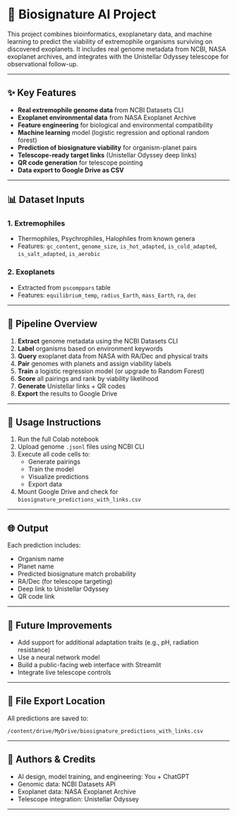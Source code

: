 # 🌌 Biosignature AI Project

This project combines bioinformatics, exoplanetary data, and machine learning to predict the viability of extremophile organisms surviving on discovered exoplanets. It includes real genome metadata from NCBI, NASA exoplanet archives, and integrates with the Unistellar Odyssey telescope for observational follow-up.

---

## ✨ Key Features
- **Real extremophile genome data** from NCBI Datasets CLI
- **Exoplanet environmental data** from NASA Exoplanet Archive
- **Feature engineering** for biological and environmental compatibility
- **Machine learning** model (logistic regression and optional random forest)
- **Prediction of biosignature viability** for organism-planet pairs
- **Telescope-ready target links** (Unistellar Odyssey deep links)
- **QR code generation** for telescope pointing
- **Data export to Google Drive as CSV**

---

## 📊 Dataset Inputs
### 1. Extremophiles
- Thermophiles, Psychrophiles, Halophiles from known genera
- Features: `gc_content`, `genome_size`, `is_hot_adapted`, `is_cold_adapted`, `is_salt_adapted`, `is_aerobic`

### 2. Exoplanets
- Extracted from `pscomppars` table
- Features: `equilibrium_temp`, `radius_Earth`, `mass_Earth`, `ra`, `dec`

---

## 🧰 Pipeline Overview
1. **Extract** genome metadata using the NCBI Datasets CLI
2. **Label** organisms based on environment keywords
3. **Query** exoplanet data from NASA with RA/Dec and physical traits
4. **Pair** genomes with planets and assign viability labels
5. **Train** a logistic regression model (or upgrade to Random Forest)
6. **Score** all pairings and rank by viability likelihood
7. **Generate** Unistellar links + QR codes
8. **Export** the results to Google Drive

---

## 🔧 Usage Instructions
1. Run the full Colab notebook
2. Upload genome `.jsonl` files using NCBI CLI
3. Execute all code cells to:
   - Generate pairings
   - Train the model
   - Visualize predictions
   - Export data
4. Mount Google Drive and check for `biosignature_predictions_with_links.csv`

---

## 🌐 Output
Each prediction includes:
- Organism name
- Planet name
- Predicted biosignature match probability
- RA/Dec (for telescope targeting)
- Deep link to Unistellar Odyssey
- QR code link

---

## 🌟 Future Improvements
- Add support for additional adaptation traits (e.g., pH, radiation resistance)
- Use a neural network model
- Build a public-facing web interface with Streamlit
- Integrate live telescope controls

---

## 📄 File Export Location
All predictions are saved to:
```
/content/drive/MyDrive/biosignature_predictions_with_links.csv
```

---

## 🚀 Authors & Credits
- AI design, model training, and engineering: You + ChatGPT
- Genomic data: NCBI Datasets API
- Exoplanet data: NASA Exoplanet Archive
- Telescope integration: Unistellar Odyssey

---
